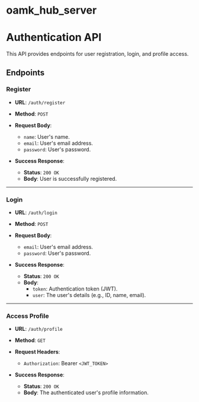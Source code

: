 # oamk_hub_server

# Authentication API

This API provides endpoints for user registration, login, and profile access.

## Endpoints

### Register
- **URL**: `/auth/register`
- **Method**: `POST`
- **Request Body**:
  - `name`: User's name.
  - `email`: User's email address.
  - `password`: User's password.
  
- **Success Response**:
  - **Status**: `200 OK`
  - **Body**: User is successfully registered.

---

### Login
- **URL**: `/auth/login`
- **Method**: `POST`
- **Request Body**:
  - `email`: User's email address.
  - `password`: User's password.
  
- **Success Response**:
  - **Status**: `200 OK`
  - **Body**: 
    - `token`: Authentication token (JWT).
    - `user`: The user's details (e.g., ID, name, email).

---

### Access Profile
- **URL**: `/auth/profile`
- **Method**: `GET`
- **Request Headers**:
  - `Authorization`: Bearer `<JWT_TOKEN>`
  
- **Success Response**:
  - **Status**: `200 OK`
  - **Body**: The authenticated user's profile information.

